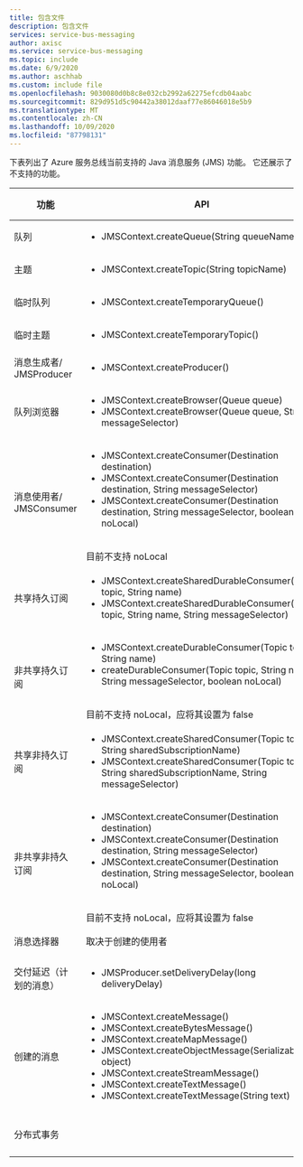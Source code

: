 ```yaml
---
title: 包含文件
description: 包含文件
services: service-bus-messaging
author: axisc
ms.service: service-bus-messaging
ms.topic: include
ms.date: 6/9/2020
ms.author: aschhab
ms.custom: include file
ms.openlocfilehash: 9030080d0b8c8e032cb2992a62275efcdb04aabc
ms.sourcegitcommit: 829d951d5c90442a38012daaf77e86046018e5b9
ms.translationtype: MT
ms.contentlocale: zh-CN
ms.lasthandoff: 10/09/2020
ms.locfileid: "87798131"
---
```

下表列出了 Azure 服务总线当前支持的 Java 消息服务 (JMS) 功能。 它还展示了不支持的功能。


| 功能 | API |状态 |
|---|---|---|
| 队列   | <ul> <li> JMSContext.createQueue(String queueName) </li> </ul>| **支持** |
| 主题   | <ul> <li> JMSContext.createTopic(String topicName) </li> </ul>| **支持** |
| 临时队列 |<ul> <li> JMSContext.createTemporaryQueue() </li> </ul>| **支持** |
| 临时主题 |<ul> <li> JMSContext.createTemporaryTopic() </li> </ul>| **支持** |
| 消息生成者/<br/> JMSProducer |<ul> <li> JMSContext.createProducer() </li> </ul>| **支持** |
| 队列浏览器 |<ul> <li> JMSContext.createBrowser(Queue queue) </li> <li> JMSContext.createBrowser(Queue queue, String messageSelector) </li> </ul> | **支持** |
| 消息使用者/ <br/> JMSConsumer | <ul> <li> JMSContext.createConsumer(Destination destination) </li> <li> JMSContext.createConsumer(Destination destination, String messageSelector) </li> <li> JMSContext.createConsumer(Destination destination, String messageSelector, boolean noLocal)</li> </ul>  <br/> 目前不支持 noLocal | **支持** |
| 共享持久订阅 | <ul> <li> JMSContext.createSharedDurableConsumer(Topic topic, String name) </li> <li> JMSContext.createSharedDurableConsumer(Topic topic, String name, String messageSelector) </li> </ul>| **支持**|
| 非共享持久订阅 | <ul> <li> JMSContext.createDurableConsumer(Topic topic, String name) </li> <li> createDurableConsumer(Topic topic, String name, String messageSelector, boolean noLocal) </li> </ul> <br/> 目前不支持 noLocal，应将其设置为 false | **支持** |
| 共享非持久订阅 |<ul> <li> JMSContext.createSharedConsumer(Topic topic, String sharedSubscriptionName) </li> <li> JMSContext.createSharedConsumer(Topic topic, String sharedSubscriptionName, String messageSelector) </li> </ul> | **支持** |
| 非共享非持久订阅 |<ul> <li> JMSContext.createConsumer(Destination destination) </li> <li> JMSContext.createConsumer(Destination destination, String messageSelector) </li> <li> JMSContext.createConsumer(Destination destination, String messageSelector, boolean noLocal) </li> </ul> <br/> 目前不支持 noLocal，应将其设置为 false | **支持** |
| 消息选择器 | 取决于创建的使用者 | **支持** |
| 交付延迟（计划的消息） | <ul> <li> JMSProducer.setDeliveryDelay(long deliveryDelay) </li> </ul>|**支持**|
| 创建的消息 |<ul> <li> JMSContext.createMessage() </li> <li> JMSContext.createBytesMessage() </li> <li> JMSContext.createMapMessage() </li> <li> JMSContext.createObjectMessage(Serializable object) </li> <li> JMSContext.createStreamMessage() </li> <li> JMSContext.createTextMessage() </li> <li> JMSContext.createTextMessage(String text) </li> </ul>| **支持** |
| 分布式事务 || 不支持 |
